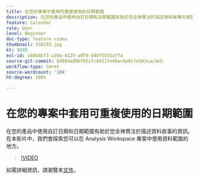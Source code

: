 ```yaml
---
title: 在您的專案中套用可重複使用的日期範圍
description: 在您的產品中使用自訂日期和日期範圍有助於您全神貫注於描述資料故事的資訊。在本影片中，我們會探索您可以在 Analysis Workspace 專案中使用資料範圍的地方。
feature: Calendar
role: User
level: Beginner
doc-type: feature video
thumbnail: 338293.jpg
kt: 9293
exl-id: a49b4bf3-a28e-4125-a8f9-d46f5531affa
source-git-commit: 84984ad9bf65cfc69117e40ac0e0cfe503cac5e5
workflow-type: tm+mt
source-wordcount: '104'
ht-degree: 100%

---
```


# 在您的專案中套用可重複使用的日期範圍

在您的產品中使用自訂日期和日期範圍有助於您全神貫注於描述資料故事的資訊。在本影片中，我們會探索您可以在 Analysis Workspace 專案中使用資料範圍的地方。

>[!VIDEO](https://video.tv.adobe.com/v/3447614/?quality=12&learn=on&captions=chi_hant)

如需詳細資訊，請瀏覽本[文件](https://experienceleague.adobe.com/docs/analytics/analyze/analysis-workspace/components/calendar-date-ranges/calendar.html?lang=zh-Hant)。
